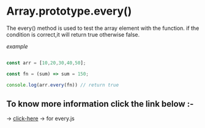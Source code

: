 # Array.prototype.every()

The every() method is used to test the array element with the function. if the condition is correct,it will return true otherwise false.

*example*

```javascript

const arr = [10,20,30,40,50];

const fn = (sum) => sum = 150;

console.log(arr.every(fn)) // return true


```

## To know more information click the link below :-

 &#8594; [click-here](../js/every.js)  &#8594; for every.js

    
